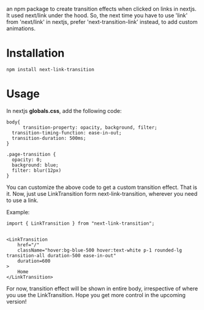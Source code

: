 an npm package to create transition effects when clicked on links in nextjs. It used next/link under the hood. So, the next time you have to use 'link' from 'next/link' in nextjs, prefer 'next-transition-link' instead, to add custom animations.

# Installation

```
npm install next-link-transition
```

# Usage

In nextjs **globals.css**, add the following code:

```
body{
      transition-property: opacity, background, filter;
  transition-timing-function: ease-in-out;
  transition-duration: 500ms;
}

.page-transition {
  opacity: 0;
  background: blue;
  filter: blur(12px)
}
```

You can customize the above code to get a custom transition effect.
That is it. Now, just use LinkTransition form next-link-transition, wherever you need to use a link.

Example:

```
import { LinkTransition } from "next-link-transition";


<LinkTransition
    href="/"
    className="hover:bg-blue-500 hover:text-white p-1 rounded-lg transition-all duration-500 ease-in-out"
    duration=600
>
    Home
</LinkTransition>
```

For now, transition effect will be shown in entire body, irrespective of where you use the LinkTransition.
Hope you get more control in the upcoming version!
